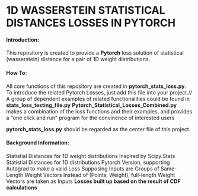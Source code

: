 # 1D WASSERSTEIN STATISTICAL DISTANCES LOSSES IN PYTORCH
#### Introduction:
This repository is created to provide a **Pytorch** loss solution of statistical (wasserstein) distance for a pair of 1D weight distributions.

#### How To:
All core functions of this repository are created in **pytorch_stats_loss.py**. To introduce the related Pytorch Losses, just add this file into your project.//
A group of dependent examples of related functionalities could be found in **stats_loss_testing_file.py**
**Pytorch_Statistical_Losses_Combined.py** makes a combination of the loss functions and their examples, and provides a "one click and run" program for the convinence of interested users

**pytorch_stats_loss.py** should be regarded as the center file of this project. 

#### Background Information:
Statistial Distances for 1D weight distributions
Inspired by Scipy.Stats Statistial Distances for 1D distributions
Pytorch Version, supporting Autograd to make a valid Loss
Supposing Inputs are Groups of Same-Length Weight Vectors
Instead of (Points, Weight), full-length Weight Vectors are taken as Inputs
**Losses built up based on the result of CDF calculations**
